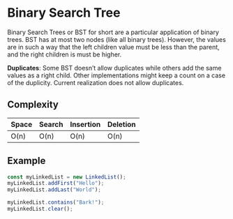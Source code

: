 # Binary Search Tree

Binary Search Trees or BST for short are a particular application of binary trees.
BST has at most two nodes (like all binary trees). However, the values are in such a way
that the left children value must be less than the parent, and the right children is
must be higher.

**Duplicates**: Some BST doesn’t allow duplicates while others add the same values as a
right child. Other implementations might keep a count on a case of the duplicity. Current realization
does not allow duplicates.

## Complexity

| Space | Search | Insertion | Deletion |
| ----- | ------ | --------- | -------- |
| O(n)  | O(n)   | O(n)      | O(n)     |

## Example

```javascript
const myLinkedList = new LinkedList();
myLinkedList.addFirst("Hello");
myLinkedList.addLast("World");

myLinkedList.contains("Bark!");
myLinkedList.clear();
```
